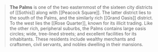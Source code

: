 > **The Palms** is one of the two easternmost of the sixteen city districts of [[Sothis]] along with [[Peacock Square]]. The latter district lies to the south of the Palms, and the similarly rich [[Grand Oasis]] district. To the west lies the [[Rose Quarter]], known for its illicit trading. 
> Like the other rich, peripheral suburbs, the Palms contains large oasis circles; wide, tree-lined streets; and excellent facilities for its inhabitants. These residents include wealthy merchants and craftsmen, civil servants, and nobles dwelling in their mansions.








